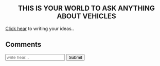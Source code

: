<html>
<head>
</head>
<body backgroundimage="car1.jpg">
<h2 align="center"bgcolor="blue">THIS IS YOUR WORLD TO ASK ANYTHING ABOUT VEHICLES</H2>
<p><a href="writingsection.html">Click hear</a> to writing your ideas..</p>
</body>
</html>
<html>
<body backgroundimage="car2.jpg">
<!-- Comment Section -->
<div id="comments">
  <h2>Comments</h2>
  <form id="comment-form">
    <input type="text" id="comment" placeholder="write hear...">
    <button id="submit-comment">Submit</button>
  </form>
  <div id="comment-list">
    <!-- Comments will be displayed here -->
  </div>
</div>

<!-- JavaScript code to handle comment submission and display -->
<script>
  const commentForm = document.getElementById('comment-form');
  const commentList = document.getElementById('comment-list');

  commentForm.addEventListener('submit', (e) => {
    e.preventDefault();
    const comment = document.getElementById('comment').value;
    const newComment = document.createElement('p');
    newComment.textContent = comment;
    commentList.appendChild(newComment);
    document.getElementById('comment').value = ''; // Clear input field
  });
</script>
</body>
</html>
